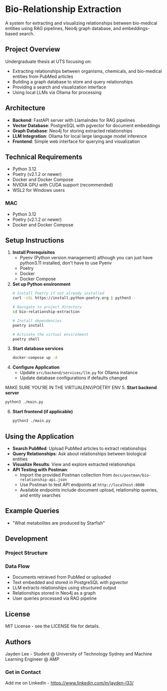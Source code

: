 # Bio-Relationship Extraction
A system for extracting and visualizing relationships between bio-medical entities using RAG pipelines, Neo4j graph database, and embeddings-based search.

## Project Overview
Undergraduate thesis at UTS focusing on:
- Extracting relationships between organisms, chemicals, and bio-medical entities from PubMed articles
- Building a graph database to store and query relationships
- Providing a search and visualization interface
- Using local LLMs via Ollama for processing

## Architecture
- **Backend**: FastAPI server with LlamaIndex for RAG pipelines
- **Vector Database**: PostgreSQL with pgvector for document embeddings
- **Graph Database**: Neo4j for storing extracted relationships
- **LLM Integration**: Ollama for local large language model inference
- **Frontend**: Simple web interface for querying and visualization

## Technical Requirements
- Python 3.12
- Poetry (v2.1.2 or newer)
- Docker and Docker Compose
- NVIDIA GPU with CUDA support (recommended)
- WSL2 for Windows users

### MAC
- Python 3.12
- Poetry (v2.1.2 or newer)
- Docker and Docker Compose

## Setup Instructions
1. **Install Prerequisites**
   - Pyenv (Python version management) although you can just have python3.11 installed, don't have to use Pyenv
   - Poetry
   - Docker
   - Docker Compose
2. **Set up Python environment**
   ```bash
   # Install Poetry if not already installed
   curl -sSL https://install.python-poetry.org | python3 -
   
   # Navigate to project directory
   cd bio-relationship-extraction
   
   # Install dependencies
   poetry install
   
   # Activate the virtual environment
   poetry shell
   ```
3. **Start database services**
   ```bash
   docker-compose up -d
   ```
4. **Configure Application**
   - Update `src/backend/services/llm.py` for Ollama instance
   - Update database configurations if defaults changed

MAKE SURE YOU'RE IN THE VIRTUALENV/POETRY ENV
5. **Start backend server**
   ```bash
   python3 ./main.py
   ```
6. **Start frontend (if applicable)**
   ```bash
   python3 ./main.py
   ```

## Using the Application
- **Search PubMed**: Upload PubMed articles to extract relationships
- **Query Relationships**: Ask about relationships between biological entities
- **Visualize Results**: View and explore extracted relationships
- **API Testing with Postman**: 
  - Import the provided Postman collection from `docs/postman/bio-relationship-api.json`
  - Use Postman to test API endpoints at `http://localhost:8000`
  - Available endpoints include document upload, relationship queries, and entity searches

## Example Queries
- "What metabolites are produced by Starfish"

## Development
### Project Structure
### Data Flow
- Documents retrieved from PubMed or uploaded
- Text embedded and stored in PostgreSQL with pgvector
- LLM extracts relationships using structured output
- Relationships stored in Neo4j as a graph
- User queries processed via RAG pipeline

## License
MIT License - see the LICENSE file for details.

## Authors
Jayden Lee - Student @ University of Technology Sydney and Machine Learning Engineer @ AMP
### Get in Contact
Add me on LinkedIn - https://www.linkedin.com/in/jayden-l33/
